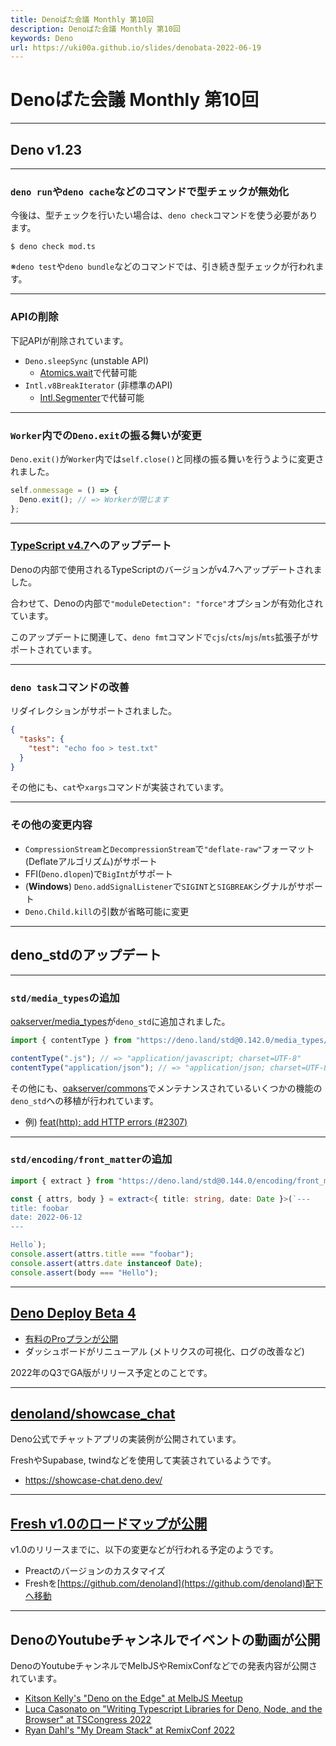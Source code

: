 ```yaml
---
title: Denoばた会議 Monthly 第10回
description: Denoばた会議 Monthly 第10回
keywords: Deno
url: https://uki00a.github.io/slides/denobata-2022-06-19
---
```


# Denoばた会議 Monthly 第10回

<!-- _class: lead -->

---


## Deno v1.23

<!-- _class: lead -->

---

### `deno run`や`deno cache`などのコマンドで型チェックが無効化

今後は、型チェックを行いたい場合は、`deno check`コマンドを使う必要があります。

```shell
$ deno check mod.ts
```

※`deno test`や`deno bundle`などのコマンドでは、引き続き型チェックが行われます。

---

### APIの削除

下記APIが削除されています。

- `Deno.sleepSync` (unstable API)
  - [Atomics.wait](https://developer.mozilla.org/en-US/docs/Web/JavaScript/Reference/Global_Objects/Atomics/wait)で代替可能
- `Intl.v8BreakIterator` (非標準のAPI)
  - [Intl.Segmenter](https://developer.mozilla.org/en-US/docs/Web/JavaScript/Reference/Global_Objects/Intl/Segmenter)で代替可能

---

### `Worker`内での`Deno.exit`の振る舞いが変更

`Deno.exit()`が`Worker`内では`self.close()`と同様の振る舞いを行うように変更されました。

```javascript
self.onmessage = () => {
  Deno.exit(); // => Workerが閉じます
};
```

---

### [TypeScript v4.7](https://devblogs.microsoft.com/typescript/announcing-typescript-4-7/)へのアップデート

Denoの内部で使用されるTypeScriptのバージョンがv4.7へアップデートされました。

合わせて、Denoの内部で`"moduleDetection": "force"`オプションが有効化されています。

このアップデートに関連して、`deno fmt`コマンドで`cjs`/`cts`/`mjs`/`mts`拡張子がサポートされています。

---

### `deno task`コマンドの改善

リダイレクションがサポートされました。

```json
{
  "tasks": {
    "test": "echo foo > test.txt"
  }
}
```

その他にも、`cat`や`xargs`コマンドが実装されています。

---

### その他の変更内容

- `CompressionStream`と`DecompressionStream`で`"deflate-raw"`フォーマット(Deflateアルゴリズム)がサポート
- FFI(`Deno.dlopen`)で`BigInt`がサポート
- (**Windows**) `Deno.addSignalListener`で`SIGINT`と`SIGBREAK`シグナルがサポート
- `Deno.Child.kill`の引数が省略可能に変更

---

## deno_stdのアップデート

<!-- _class: lead -->

---

### `std/media_types`の追加

[oakserver/media_types](https://github.com/oakserver/media_types)が`deno_std`に追加されました。

```typescript
import { contentType } from "https://deno.land/std@0.142.0/media_types/mod.ts";

contentType(".js"); // => "application/javascript; charset=UTF-8"
contentType("application/json"); // => "application/json; charset=UTF-8"
```

その他にも、[oakserver/commons](https://github.com/oakserver/commons)でメンテナンスされているいくつかの機能の`deno_std`への移植が行われています。

- 例) [feat(http): add HTTP errors (#2307)](https://github.com/denoland/deno_std/pull/2307)

---

### `std/encoding/front_matter`の追加

```typescript
import { extract } from "https://deno.land/std@0.144.0/encoding/front_matter.ts";

const { attrs, body } = extract<{ title: string, date: Date }>(`---
title: foobar
date: 2022-06-12
---

Hello`);
console.assert(attrs.title === "foobar");
console.assert(attrs.date instanceof Date);
console.assert(body === "Hello");
```

---

## [Deno Deploy Beta 4](https://deno.com/blog/deploy-beta4)

- [有料のProプランが公開](https://qiita.com/access3151fq/items/74597aedbb601d0d2fbd)
- ダッシュボードがリニューアル (メトリクスの可視化、ログの改善など)

2022年のQ3でGA版がリリース予定とのことです。

---

## [denoland/showcase_chat](https://github.com/denoland/showcase_chat)

Deno公式でチャットアプリの実装例が公開されています。

FreshやSupabase, twindなどを使用して実装されているようです。

- https://showcase-chat.deno.dev/

---

## [Fresh v1.0のロードマップが公開](https://github.com/lucacasonato/fresh/issues/219)

v1.0のリリースまでに、以下の変更などが行われる予定のようです。

- Preactのバージョンのカスタマイズ
- Freshを[https://github.com/denoland](https://github.com/denoland)配下へ移動

---

## DenoのYoutubeチャンネルでイベントの動画が公開

DenoのYoutubeチャンネルでMelbJSやRemixConfなどでの発表内容が公開されています。

- [Kitson Kelly's "Deno on the Edge" at MelbJS Meetup](https://www.youtube.com/watch?v=G_2AgdgEbkI)
- [Luca Casonato on "Writing Typescript Libraries for Deno, Node, and the Browser" at TSCongress 2022](https://www.youtube.com/watch?v=91sGi9Gkxjg)
- [Ryan Dahl's "My Dream Stack" at RemixConf 2022](https://www.youtube.com/watch?v=3NR9Spj0DmQ)

